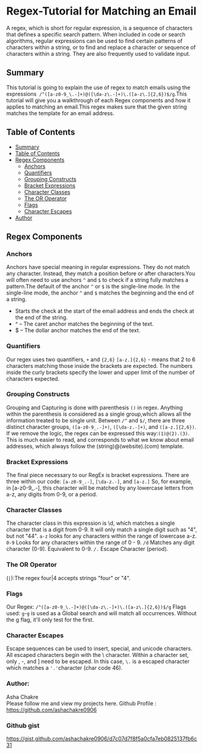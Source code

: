 # Regex-Tutorial for Matching an Email
A regex, which is short for regular expression, is a sequence of characters that defines a specific search pattern. When included in code or search algorithms, regular expressions can be used to find certain patterns of characters within a string, or to find and replace a character or sequence of characters within a string. They are also frequently used to validate input.

## Summary

This tutorial is going to explain the use of regex to match emails using the expressions` /^([a-z0-9_\.-]+)@([\da-z\.-]+)\.([a-z\.]{2,6})$/g`.This tutorial will give you a walkthrough of each Regex components and how it applies to matching an email.This regex makes sure that the given string matches the template for an email address.

## Table of Contents

  - [Summary](#summary)
  - [Table of Contents](#table-of-contents)
  - [Regex Components](#regex-components)
    - [Anchors](#anchors)
    - [Quantifiers](#quantifiers)
    - [Grouping Constructs](#grouping-constructs)
    - [Bracket Expressions](#bracket-expressions)
    - [Character Classes](#character-classes)
    - [The OR Operator](#the-or-operator)
    - [Flags](#flags)
    - [Character Escapes](#character-escapes)
  - [Author](#author)

## Regex Components

### Anchors
Anchors have special meaning in regular expressions. They do not match any character. Instead, they match a position before or after characters.You will often need to use anchors `^` and `$` to check if a string fully matches a pattern.The default of the anchor `^` or `$` is the single-line mode. In the single-line mode, the anchor `^` and `$` matches the beginning and the end of a string.
 - Starts the check at the start of the email address and ends the check at the end of the string.
 - ^ – The caret anchor matches the beginning of the text.
 - $ – The dollar anchor matches the end of the text.


### Quantifiers

Our regex uses two quantifiers, 
`+` and `{2,6}`
`[a-z.]{2,6}` - means that 2 to 6 characters matching those inside the brackets are expected. The numbers inside the curly brackets specify the lower and upper limit of the number of characters expected.

### Grouping Constructs
Grouping and Capturing is done with parenthesis `()` in regex.
Anything within the parenthesis is considered as a single group,which allows all the information treated to be single unit.
Between `/^` and `$/`, there are three distinct character groups, `([a-z0-9_.-]+)`, `([\da-z.-]+)`, and `([a-z.]{2,6})`.
If we remove the logic, the regex can be expressed this way:`(1)@(2).(3)`. This is much easier to read, and corresponds to what we know about email addresses, which always follow the (string)@(website).(com) template.


### Bracket Expressions
The final piece necessary to our RegEx is bracket expressions. There are three within our code:
`[a-z0-9_.-]`, `[\da-z.-]`, and `[a-z.]`
So, for example, in [a-z0-9_.-], this character will be matched by any lowercase letters from a-z, any digits from 0-9, or a period.


### Character Classes

The character class in this expression is \d, which matches a single character that is a digit from 0-9. It will only match a single digit such as "4", but not "44".
`a-z` looks for any characters within the range of lowercase a-z.
`0-9` Looks for any characters within the range of 0 - 9.
`/d` Matches any digit character (0-9). Equivalent to 0-9.
`/.` Escape Character (period).

### The OR Operator

(`|`):The regex four|4 accepts strings "four" or "4".

### Flags
Our Regex: `/^([a-z0-9_\.-]+)@([\da-z\.-]+)\.([a-z\.]{2,6})$/g`
Flags used: `g`-`g` is used as a Global search and will match all occurrences.
Without the g flag, it'll only test for the first.

### Character Escapes

Escape sequences can be used to insert, special, and unicode characters. All escaped characters begin with the \ character.
Within a character set, only \, -, and ] need to be escaped.
In this case, `\.` is a escaped character which matches a `'.'`character (char code 46).

### Author:
Asha Chakre <br>
Please follow me and view my projects here.
Github Profile : https://github.com/ashachakre0906

### Github gist
https://gist.github.com/ashachakre0906/d7c07d7f8f5a0cfa7eb0825137fb6c31